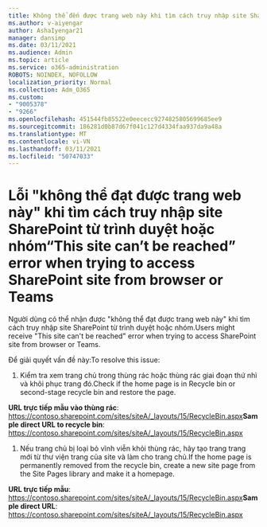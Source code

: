 ```yaml
---
title: Không thể đến được trang web này khi tìm cách truy nhập site SharePoint từ trình duyệt hoặc nhóm
ms.author: v-aiyengar
author: AshaIyengar21
manager: dansimp
ms.date: 03/11/2021
ms.audience: Admin
ms.topic: article
ms.service: o365-administration
ROBOTS: NOINDEX, NOFOLLOW
localization_priority: Normal
ms.collection: Adm_O365
ms.custom:
- "9005378"
- "9266"
ms.openlocfilehash: 451544fb85522e0eececc9274825805699685ee9
ms.sourcegitcommit: 186281d0b87d67f041c127d4334faa937da9a48a
ms.translationtype: MT
ms.contentlocale: vi-VN
ms.lasthandoff: 03/11/2021
ms.locfileid: "50747033"
---
```

# <a name="this-site-cant-be-reached-error-when-trying-to-access-sharepoint-site-from-browser-or-teams"></a><span data-ttu-id="9ab88-102">Lỗi "không thể đạt được trang web này" khi tìm cách truy nhập site SharePoint từ trình duyệt hoặc nhóm</span><span class="sxs-lookup"><span data-stu-id="9ab88-102">“This site can’t be reached” error when trying to access SharePoint site from browser or Teams</span></span>

<span data-ttu-id="9ab88-103">Người dùng có thể nhận được "không thể đạt được trang web này" khi tìm cách truy nhập site SharePoint từ trình duyệt hoặc nhóm.</span><span class="sxs-lookup"><span data-stu-id="9ab88-103">Users might receive "This site can't be reached" error when trying to access SharePoint site from browser or Teams.</span></span> 

<span data-ttu-id="9ab88-104">Để giải quyết vấn đề này:</span><span class="sxs-lookup"><span data-stu-id="9ab88-104">To resolve this issue:</span></span> 

1. <span data-ttu-id="9ab88-105">Kiểm tra xem trang chủ trong thùng rác hoặc thùng rác giai đoạn thứ nhì và khôi phục trang đó.</span><span class="sxs-lookup"><span data-stu-id="9ab88-105">Check if the home page is in Recycle bin or second-stage recycle bin and restore the page.</span></span>

<span data-ttu-id="9ab88-106">**URL trực tiếp mẫu vào thùng rác**: https://contoso.sharepoint.com/sites/siteA/_layouts/15/RecycleBin.aspx</span><span class="sxs-lookup"><span data-stu-id="9ab88-106">**Sample direct URL to recycle bin**: https://contoso.sharepoint.com/sites/siteA/_layouts/15/RecycleBin.aspx</span></span>

1. <span data-ttu-id="9ab88-107">Nếu trang chủ bị loại bỏ vĩnh viễn khỏi thùng rác, hãy tạo trang trang mới từ thư viện trang của site và làm cho trang chủ.</span><span class="sxs-lookup"><span data-stu-id="9ab88-107">If the home page is permanently removed from the recycle bin, create a new site page from the Site Pages library and make it a homepage.</span></span> 

<span data-ttu-id="9ab88-108">**URL trực tiếp mẫu**: https://contoso.sharepoint.com/sites/siteA/_layouts/15/RecycleBin.aspx</span><span class="sxs-lookup"><span data-stu-id="9ab88-108">**Sample direct URL**: https://contoso.sharepoint.com/sites/siteA/_layouts/15/RecycleBin.aspx</span></span>